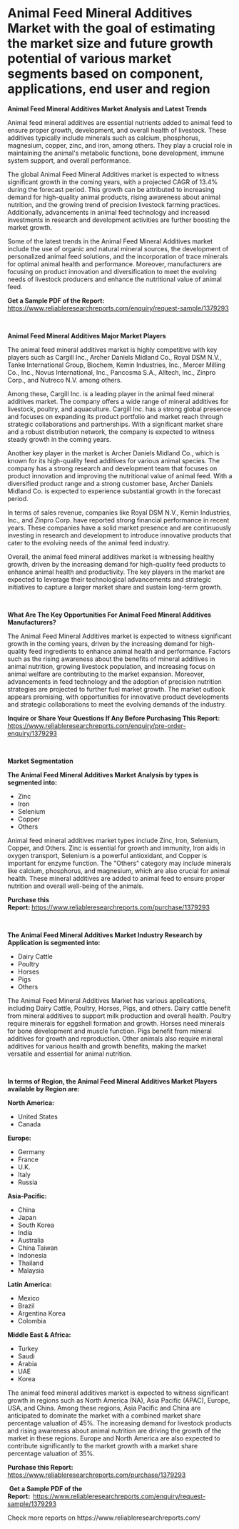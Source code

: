 <p><h1>Animal Feed Mineral Additives Market with the goal of estimating the market size and future growth potential of various market segments based on component, applications, end user and region</h1></p><p><strong>Animal Feed Mineral Additives Market Analysis and Latest Trends</strong></p>
<p><p>Animal feed mineral additives are essential nutrients added to animal feed to ensure proper growth, development, and overall health of livestock. These additives typically include minerals such as calcium, phosphorus, magnesium, copper, zinc, and iron, among others. They play a crucial role in maintaining the animal's metabolic functions, bone development, immune system support, and overall performance.</p><p>The global Animal Feed Mineral Additives market is expected to witness significant growth in the coming years, with a projected CAGR of 13.4% during the forecast period. This growth can be attributed to increasing demand for high-quality animal products, rising awareness about animal nutrition, and the growing trend of precision livestock farming practices. Additionally, advancements in animal feed technology and increased investments in research and development activities are further boosting the market growth.</p><p>Some of the latest trends in the Animal Feed Mineral Additives market include the use of organic and natural mineral sources, the development of personalized animal feed solutions, and the incorporation of trace minerals for optimal animal health and performance. Moreover, manufacturers are focusing on product innovation and diversification to meet the evolving needs of livestock producers and enhance the nutritional value of animal feed.</p></p>
<p><strong>Get a Sample PDF of the Report:&nbsp;</strong> <a href="https://www.reliableresearchreports.com/enquiry/request-sample/1379293">https://www.reliableresearchreports.com/enquiry/request-sample/1379293</a></p>
<p>&nbsp;</p>
<p><strong>Animal Feed Mineral Additives Major Market Players</strong></p>
<p><p>The animal feed mineral additives market is highly competitive with key players such as Cargill Inc., Archer Daniels Midland Co., Royal DSM N.V., Tanke International Group, Biochem, Kemin Industries, Inc., Mercer Milling Co., Inc., Novus International, Inc., Pancosma S.A., Alltech, Inc., Zinpro Corp., and Nutreco N.V. among others.</p><p>Among these, Cargill Inc. is a leading player in the animal feed mineral additives market. The company offers a wide range of mineral additives for livestock, poultry, and aquaculture. Cargill Inc. has a strong global presence and focuses on expanding its product portfolio and market reach through strategic collaborations and partnerships. With a significant market share and a robust distribution network, the company is expected to witness steady growth in the coming years.</p><p>Another key player in the market is Archer Daniels Midland Co., which is known for its high-quality feed additives for various animal species. The company has a strong research and development team that focuses on product innovation and improving the nutritional value of animal feed. With a diversified product range and a strong customer base, Archer Daniels Midland Co. is expected to experience substantial growth in the forecast period.</p><p>In terms of sales revenue, companies like Royal DSM N.V., Kemin Industries, Inc., and Zinpro Corp. have reported strong financial performance in recent years. These companies have a solid market presence and are continuously investing in research and development to introduce innovative products that cater to the evolving needs of the animal feed industry.</p><p>Overall, the animal feed mineral additives market is witnessing healthy growth, driven by the increasing demand for high-quality feed products to enhance animal health and productivity. The key players in the market are expected to leverage their technological advancements and strategic initiatives to capture a larger market share and sustain long-term growth.</p></p>
<p>&nbsp;</p>
<p><strong>What Are The Key Opportunities For Animal Feed Mineral Additives Manufacturers?</strong></p>
<p><p>The Animal Feed Mineral Additives market is expected to witness significant growth in the coming years, driven by the increasing demand for high-quality feed ingredients to enhance animal health and performance. Factors such as the rising awareness about the benefits of mineral additives in animal nutrition, growing livestock population, and increasing focus on animal welfare are contributing to the market expansion. Moreover, advancements in feed technology and the adoption of precision nutrition strategies are projected to further fuel market growth. The market outlook appears promising, with opportunities for innovative product developments and strategic collaborations to meet the evolving demands of the industry.</p></p>
<p><strong>Inquire or Share Your Questions If Any Before Purchasing This Report:</strong> <a href="https://www.reliableresearchreports.com/enquiry/pre-order-enquiry/1379293">https://www.reliableresearchreports.com/enquiry/pre-order-enquiry/1379293</a></p>
<p>&nbsp;</p>
<p><strong>Market Segmentation</strong></p>
<p><strong>The Animal Feed Mineral Additives Market Analysis by types is segmented into:</strong></p>
<p><ul><li>Zinc</li><li>Iron</li><li>Selenium</li><li>Copper</li><li>Others</li></ul></p>
<p><p>Animal feed mineral additives market types include Zinc, Iron, Selenium, Copper, and Others. Zinc is essential for growth and immunity, Iron aids in oxygen transport, Selenium is a powerful antioxidant, and Copper is important for enzyme function. The "Others" category may include minerals like calcium, phosphorus, and magnesium, which are also crucial for animal health. These mineral additives are added to animal feed to ensure proper nutrition and overall well-being of the animals.</p></p>
<p><strong>Purchase this Report:&nbsp;</strong><a href="https://www.reliableresearchreports.com/purchase/1379293">https://www.reliableresearchreports.com/purchase/1379293</a></p>
<p>&nbsp;</p>
<p><strong>The Animal Feed Mineral Additives Market Industry Research by Application is segmented into:</strong></p>
<p><ul><li>Dairy Cattle</li><li>Poultry</li><li>Horses</li><li>Pigs</li><li>Others</li></ul></p>
<p><p>The Animal Feed Mineral Additives Market has various applications, including Dairy Cattle, Poultry, Horses, Pigs, and others. Dairy cattle benefit from mineral additives to support milk production and overall health. Poultry require minerals for eggshell formation and growth. Horses need minerals for bone development and muscle function. Pigs benefit from mineral additives for growth and reproduction. Other animals also require mineral additives for various health and growth benefits, making the market versatile and essential for animal nutrition.</p></p>
<p>&nbsp;</p>
<p><strong>In terms of Region, the Animal Feed Mineral Additives Market Players available by Region are:</strong></p>
<p>
    <p> <strong> North America: </strong>
        <ul>
            <li>United States</li>
            <li>Canada</li>
        </ul>
        </p> 
    <p> <strong> Europe: </strong>
        <ul>
            <li>Germany</li>
            <li>France</li>
            <li>U.K.</li>
            <li>Italy</li>
            <li>Russia</li>
        </ul>
        </p> 
    <p> <strong> Asia-Pacific: </strong>
        <ul>
            <li>China</li>
            <li>Japan</li>
            <li>South Korea</li>
            <li>India</li>
            <li>Australia</li>
            <li>China Taiwan</li>
            <li>Indonesia</li>
            <li>Thailand</li>
            <li>Malaysia</li>
        </ul>
        </p> 
    <p> <strong> Latin America: </strong>
        <ul>
            <li>Mexico</li>
            <li>Brazil</li>
            <li>Argentina Korea</li>
            <li>Colombia</li>
        </ul>
        </p> 
    <p> <strong> Middle East & Africa: </strong>
        <ul>
            <li>Turkey</li>
            <li>Saudi</li>
            <li>Arabia</li>
            <li>UAE</li>
            <li>Korea</li>
        </ul>
    </p>
    </p>
<p><p>The animal feed mineral additives market is expected to witness significant growth in regions such as North America (NA), Asia Pacific (APAC), Europe, USA, and China. Among these regions, Asia Pacific and China are anticipated to dominate the market with a combined market share percentage valuation of 45%. The increasing demand for livestock products and rising awareness about animal nutrition are driving the growth of the market in these regions. Europe and North America are also expected to contribute significantly to the market growth with a market share percentage valuation of 35%.</p></p>
<p><strong>Purchase this Report: </strong><a href="https://www.reliableresearchreports.com/purchase/1379293">https://www.reliableresearchreports.com/purchase/1379293</a></p>
<p>&nbsp;<strong>Get a Sample PDF of the Report:&nbsp;&nbsp;</strong><a href="https://www.reliableresearchreports.com/enquiry/request-sample/1379293">https://www.reliableresearchreports.com/enquiry/request-sample/1379293</a></p>
<p><strong></strong></p>
<p>Check more reports on https://www.reliableresearchreports.com/</p>